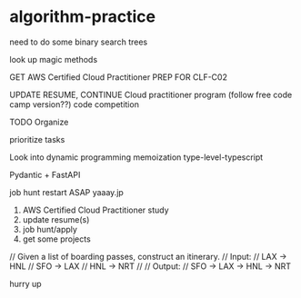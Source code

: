 # algorithm-practice
need to do some binary search trees

look up magic methods

GET
AWS Certified Cloud Practitioner 
PREP FOR CLF-C02

UPDATE RESUME, 
CONTINUE Cloud practitioner program (follow free code camp version??)
code competition

TODO
Organize

prioritize tasks

Look into
dynamic programming
memoization
type-level-typescript

Pydantic + FastAPI

job hunt restart ASAP
yaaay.jp
<meta content="width=device-width, initial scale=1" name="viewport" />

1. AWS Certified Cloud Practitioner study
2. update resume(s)
3. job hunt/apply
4. get some projects


// Given a list of boarding passes, construct an itinerary.
// Input:
// LAX -> HNL
// SFO -> LAX
// HNL -> NRT
//
// Output:
// SFO -> LAX -> HNL -> NRT

hurry up

